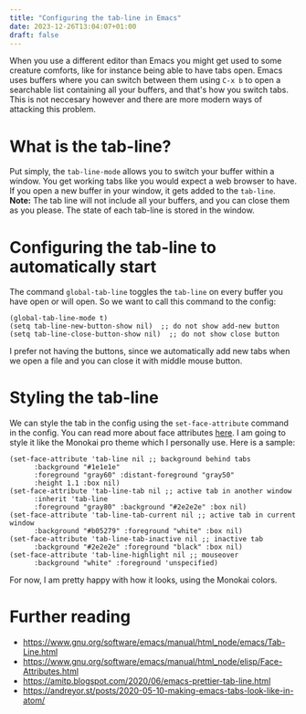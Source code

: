 ```yaml
---
title: "Configuring the tab-line in Emacs"
date: 2023-12-26T13:04:07+01:00
draft: false
---
```


When you use a different editor than Emacs you might get used to some creature comforts, like for instance being able to have tabs open. Emacs uses buffers where you can switch between them using `C-x b` to open a searchable list containing all your buffers, and that's how you switch tabs. This is not neccesary however and there are more modern ways of attacking this problem.

# What is the tab-line?
Put simply, the `tab-line-mode` allows you to switch your buffer within a window. You get working tabs like you would expect a web browser to have. If you open a new buffer in your window, it gets added to the `tab-line`. **Note:** The tab line will not include all your buffers, and you can close them as you please. The state of each tab-line is stored in the window.

# Configuring the tab-line to automatically start
The command `global-tab-line` toggles the `tab-line` on every buffer you have open or will open. So we want to call this command to the config:
```
(global-tab-line-mode t)
(setq tab-line-new-button-show nil)  ;; do not show add-new button
(setq tab-line-close-button-show nil)  ;; do not show close button
```

I prefer not having the buttons, since we automatically add new tabs when we open a file and you can close it with middle mouse button.

# Styling the tab-line
We can style the tab in the config using the `set-face-attribute` command in the config. You can read more about face attributes [here](https://www.gnu.org/software/emacs/manual/html_node/elisp/Face-Attributes.html). I am going to style it like the Monokai pro theme which I personally use. Here is a sample:

```
(set-face-attribute 'tab-line nil ;; background behind tabs
      :background "#1e1e1e"
      :foreground "gray60" :distant-foreground "gray50"
      :height 1.1 :box nil)
(set-face-attribute 'tab-line-tab nil ;; active tab in another window
      :inherit 'tab-line
      :foreground "gray80" :background "#2e2e2e" :box nil)
(set-face-attribute 'tab-line-tab-current nil ;; active tab in current window
      :background "#b05279" :foreground "white" :box nil)
(set-face-attribute 'tab-line-tab-inactive nil ;; inactive tab
      :background "#2e2e2e" :foreground "black" :box nil)
(set-face-attribute 'tab-line-highlight nil ;; mouseover
      :background "white" :foreground 'unspecified)
```

For now, I am pretty happy with how it looks, using the Monokai colors.

# Further reading
- https://www.gnu.org/software/emacs/manual/html_node/emacs/Tab-Line.html
- https://www.gnu.org/software/emacs/manual/html_node/elisp/Face-Attributes.html
- https://amitp.blogspot.com/2020/06/emacs-prettier-tab-line.html
- https://andreyor.st/posts/2020-05-10-making-emacs-tabs-look-like-in-atom/